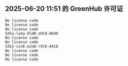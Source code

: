 ## 2025-06-20 11:51 的 GreenHub 许可证
```
No license code
No license code
No license code
SX5u-la4y-OlmR-zUC8-6D48
No license code
No license code
SX52-vznE-mJnD-rVC8-A416
No license code
No license code
No license code
```
